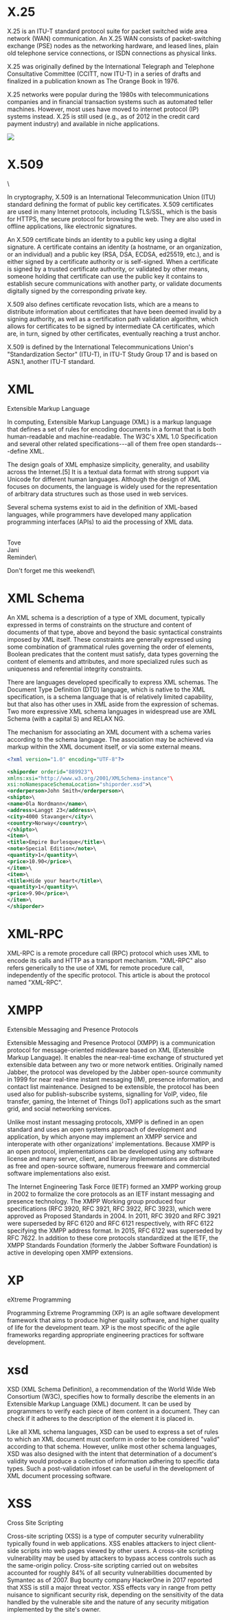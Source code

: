 
X.25
====

X.25 is an ITU-T standard protocol suite for packet switched wide area network (WAN) communication. An X.25 WAN consists of packet-switching exchange (PSE) nodes as the networking hardware, and leased lines, plain old telephone service connections, or ISDN connections as physical links.

X.25 was originally defined by the International Telegraph and Telephone Consultative Committee (CCITT, now ITU-T) in a series of drafts and finalized in a publication known as The Orange Book in 1976.

X.25 networks were popular during the 1980s with telecommunications companies and in financial transaction systems such as automated teller machines. However, most uses have moved to internet protocol (IP) systems instead. X.25 is still used (e.g., as of 2012 in the credit card payment industry) and available in niche applications.

![](https://markbac.github.io/Glossary/attachments/15009254/15009253.png?width=480)

X.509
=====

 \

In cryptography, X.509 is an International Telecommunication Union (ITU) standard defining the format of public key certificates. X.509 certificates are used in many Internet protocols, including TLS/SSL, which is the basis for HTTPS, the secure protocol for browsing the web. They are also used in offline applications, like electronic signatures.

An X.509 certificate binds an identity to a public key using a digital signature. A certificate contains an identity (a hostname, or an organization, or an individual) and a public key (RSA, DSA, ECDSA, ed25519, etc.), and is either signed by a certificate authority or is self-signed. When a certificate is signed by a trusted certificate authority, or validated by other means, someone holding that certificate can use the public key it contains to establish secure communications with another party, or validate documents digitally signed by the corresponding private key.

X.509 also defines certificate revocation lists, which are a means to distribute information about certificates that have been deemed invalid by a signing authority, as well as a certification path validation algorithm, which allows for certificates to be signed by intermediate CA certificates, which are, in turn, signed by other certificates, eventually reaching a trust anchor.

X.509 is defined by the International Telecommunications Union's "Standardization Sector" (ITU-T), in ITU-T Study Group 17 and is based on ASN.1, another ITU-T standard.

XML
===

Extensible Markup Language

In computing, Extensible Markup Language (XML) is a markup language that defines a set of rules for encoding documents in a format that is both human-readable and machine-readable. The W3C's XML 1.0 Specification and several other related specifications---all of them free open standards---define XML.

The design goals of XML emphasize simplicity, generality, and usability across the Internet.[5] It is a textual data format with strong support via Unicode for different human languages. Although the design of XML focuses on documents, the language is widely used for the representation of arbitrary data structures such as those used in web services.

Several schema systems exist to aid in the definition of XML-based languages, while programmers have developed many application programming interfaces (APIs) to aid the processing of XML data.

<note>\
<to>Tove</to>\
<from>Jani</from>\
<heading>Reminder</heading>\
<body>Don't forget me this weekend!</body>\
</note>

XML Schema
==========

An XML schema is a description of a type of XML document, typically expressed in terms of constraints on the structure and content of documents of that type, above and beyond the basic syntactical constraints imposed by XML itself. These constraints are generally expressed using some combination of grammatical rules governing the order of elements, Boolean predicates that the content must satisfy, data types governing the content of elements and attributes, and more specialized rules such as uniqueness and referential integrity constraints.

There are languages developed specifically to express XML schemas. The Document Type Definition (DTD) language, which is native to the XML specification, is a schema language that is of relatively limited capability, but that also has other uses in XML aside from the expression of schemas. Two more expressive XML schema languages in widespread use are XML Schema (with a capital S) and RELAX NG.

The mechanism for associating an XML document with a schema varies according to the schema language. The association may be achieved via markup within the XML document itself, or via some external means.

```xml
<?xml version="1.0" encoding="UTF-8"?>

<shiporder orderid="889923"\
xmlns:xsi="http://www.w3.org/2001/XMLSchema-instance"\
xsi:noNamespaceSchemaLocation="shiporder.xsd">\
<orderperson>John Smith</orderperson>\
<shipto>\
<name>Ola Nordmann</name>\
<address>Langgt 23</address>\
<city>4000 Stavanger</city>\
<country>Norway</country>\
</shipto>\
<item>\
<title>Empire Burlesque</title>\
<note>Special Edition</note>\
<quantity>1</quantity>\
<price>10.90</price>\
</item>\
<item>\
<title>Hide your heart</title>\
<quantity>1</quantity>\
<price>9.90</price>\
</item>\
</shiporder>
```

XML-RPC
=======

XML-RPC is a remote procedure call (RPC) protocol which uses XML to encode its calls and HTTP as a transport mechanism. "XML-RPC" also refers generically to the use of XML for remote procedure call, independently of the specific protocol. This article is about the protocol named "XML-RPC".

XMPP
====

Extensible Messaging and Presence Protocols

Extensible Messaging and Presence Protocol (XMPP) is a communication protocol for message-oriented middleware based on XML (Extensible Markup Language). It enables the near-real-time exchange of structured yet extensible data between any two or more network entities. Originally named Jabber, the protocol was developed by the Jabber open-source community in 1999 for near real-time instant messaging (IM), presence information, and contact list maintenance. Designed to be extensible, the protocol has been used also for publish-subscribe systems, signalling for VoIP, video, file transfer, gaming, the Internet of Things (IoT) applications such as the smart grid, and social networking services.

Unlike most instant messaging protocols, XMPP is defined in an open standard and uses an open systems approach of development and application, by which anyone may implement an XMPP service and interoperate with other organizations' implementations. Because XMPP is an open protocol, implementations can be developed using any software license and many server, client, and library implementations are distributed as free and open-source software, numerous freeware and commercial software implementations also exist.

The Internet Engineering Task Force (IETF) formed an XMPP working group in 2002 to formalize the core protocols as an IETF instant messaging and presence technology. The XMPP Working group produced four specifications (RFC 3920, RFC 3921, RFC 3922, RFC 3923), which were approved as Proposed Standards in 2004. In 2011, RFC 3920 and RFC 3921 were superseded by RFC 6120 and RFC 6121 respectively, with RFC 6122 specifying the XMPP address format. In 2015, RFC 6122 was superseded by RFC 7622. In addition to these core protocols standardized at the IETF, the XMPP Standards Foundation (formerly the Jabber Software Foundation) is active in developing open XMPP extensions.

XP
==

eXtreme Programming

Programming Extreme Programming (XP) is an agile software development framework that aims to produce higher quality software, and higher quality of life for the development team. XP is the most specific of the agile frameworks regarding appropriate engineering practices for software development.

xsd
===

XSD (XML Schema Definition), a recommendation of the World Wide Web Consortium (W3C), specifies how to formally describe the elements in an Extensible Markup Language (XML) document. It can be used by programmers to verify each piece of item content in a document. They can check if it adheres to the description of the element it is placed in.

Like all XML schema languages, XSD can be used to express a set of rules to which an XML document must conform in order to be considered "valid" according to that schema. However, unlike most other schema languages, XSD was also designed with the intent that determination of a document's validity would produce a collection of information adhering to specific data types. Such a post-validation infoset can be useful in the development of XML document processing software.

XSS
===

Cross Site Scripting

Cross-site scripting (XSS) is a type of computer security vulnerability typically found in web applications. XSS enables attackers to inject client-side scripts into web pages viewed by other users. A cross-site scripting vulnerability may be used by attackers to bypass access controls such as the same-origin policy. Cross-site scripting carried out on websites accounted for roughly 84% of all security vulnerabilities documented by Symantec as of 2007. Bug bounty company HackerOne in 2017 reported that XSS is still a major threat vector. XSS effects vary in range from petty nuisance to significant security risk, depending on the sensitivity of the data handled by the vulnerable site and the nature of any security mitigation implemented by the site's owner.
